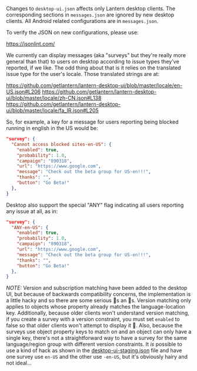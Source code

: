 Changes to `desktop-ui.json` affects only Lantern desktop clients. The corresponding sections in `messages.json` are ignored by new desktop clients. All Android related configurations are in `messages.json`.

To verify the JSON on new configurations, please use:

https://jsonlint.com/

We currently can display messages (aka "surveys" but they're really more general than that) to users on desktop according to issue types they've reported, if we like. The odd thing about that is it relies on the translated issue type for the user's locale. Those translated strings are at:

https://github.com/getlantern/lantern-desktop-ui/blob/master/locale/en-US.json#L206
https://github.com/getlantern/lantern-desktop-ui/blob/master/locale/zh-CN.json#L138
https://github.com/getlantern/lantern-desktop-ui/blob/master/locale/fa_IR.json#L205

So, for example, a key for a message for users reporting being blocked running in english in the US would be:

```json
"survey": {
  "Cannot access blocked sites-en-US": {
    "enabled": true,
    "probability": 1.0,
    "campaign": "890318",
    "url": "https://www.google.com",
    "message": "Check out the beta group for US-en!!!",
    "thanks": "",
    "button": "Go Beta!"
  },
}
```

Desktop also support the special "ANY" flag indicating all users reporting any issue at all, as in:

```json
"survey": {
  "ANY-en-US": {
    "enabled": true,
    "probability": 1.0,
    "campaign": "890318",
    "url": "https://www.google.com",
    "message": "Check out the beta group for US-en!!!",
    "thanks": "",
    "button": "Go Beta!"
  },
}
```

*NOTE:*
Version and subscription matching have been added to the desktop UI, but because of backwards compatibility concerns, the implementation is a little hacky and so there are some serious 🐍s an 🐉s.
Version matching only applies to objects whose property already matches the language-location key.
Additionally, because older clients won't understand version matching, if you create a survey with a version constraint, you must set `enabled` to false so that older clients won't attempt to display it 🙁.
Also, because the surveys use object property keys to match on and an object can only have a single key, there's not a straightforward way to have a survey for the same language/region group with different version constraints.
It *is* possible to use a kind of hack as shown in the [desktop-ui-staging.json](./desktop-ui-staging.json) file and have one survey use `en-US` and the other use `-en-US`, but it's obviously hairy and not ideal...

